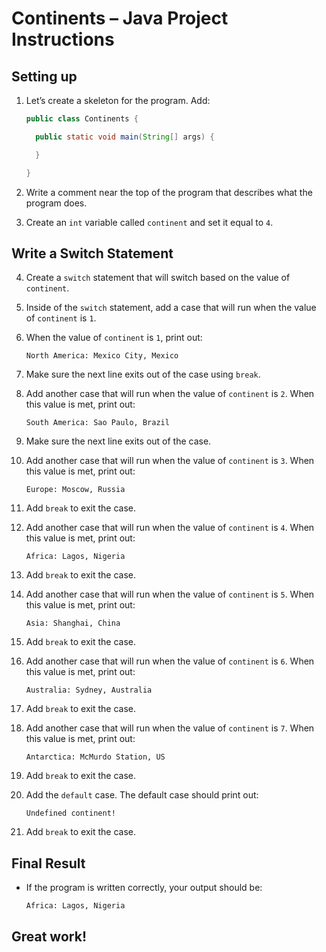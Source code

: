 # Continents – Java Project Instructions

## Setting up

1. Let’s create a skeleton for the program. Add:

    ```java
    public class Continents {

      public static void main(String[] args) {

      }

    }
    ```

2. Write a comment near the top of the program that describes what the program does.

3. Create an `int` variable called `continent` and set it equal to `4`.

## Write a Switch Statement

4. Create a `switch` statement that will switch based on the value of `continent`.

5. Inside of the `switch` statement, add a case that will run when the value of `continent` is `1`.

6. When the value of `continent` is `1`, print out:
    ```
    North America: Mexico City, Mexico
    ```

7. Make sure the next line exits out of the case using `break`.

8. Add another case that will run when the value of `continent` is `2`. When this value is met, print out:
    ```
    South America: Sao Paulo, Brazil
    ```

9. Make sure the next line exits out of the case.

10. Add another case that will run when the value of `continent` is `3`. When this value is met, print out:
    ```
    Europe: Moscow, Russia
    ```

11. Add `break` to exit the case.

12. Add another case that will run when the value of `continent` is `4`. When this value is met, print out:
    ```
    Africa: Lagos, Nigeria
    ```

13. Add `break` to exit the case.

14. Add another case that will run when the value of `continent` is `5`. When this value is met, print out:
    ```
    Asia: Shanghai, China
    ```

15. Add `break` to exit the case.

16. Add another case that will run when the value of `continent` is `6`. When this value is met, print out:
    ```
    Australia: Sydney, Australia
    ```

17. Add `break` to exit the case.

18. Add another case that will run when the value of `continent` is `7`. When this value is met, print out:
    ```
    Antarctica: McMurdo Station, US
    ```

19. Add `break` to exit the case.

20. Add the `default` case. The default case should print out:
    ```
    Undefined continent!
    ```

21. Add `break` to exit the case.

## Final Result

- If the program is written correctly, your output should be:
    ```
    Africa: Lagos, Nigeria
    ```

## Great work!
